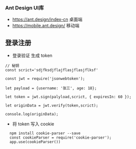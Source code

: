 ### Ant Design UI库
- https://ant.design/index-cn  桌面端
- https://mobile.ant.design/   移动端

## 登录注册
- 登录验证 生成 token
```
// 秘钥
const scrict='sdjfksdjflajflasjflasjflksf'

const jwt = require('jsonwebtoken');

let payload = {username: '张三', age: 18};

let token = jwt.sign(palyload,scrict, { expiresIn: 60 });

let originData = jwt.verify(token,scrict);

console.log(originData);

```

- 将 token 写入 cookie
```
  npm install cookie-parser --save
  const cookieParser = require('cookie-parser');
  app.use(cookieParser())
```



